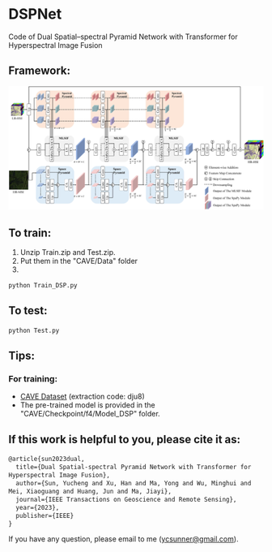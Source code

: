 # DSPNet
Code of Dual Spatial–spectral Pyramid Network with Transformer for Hyperspectral Image Fusion

## Framework:
![](./CAVE/Figure/framework.jpg)

## To train:
1. Unzip Train.zip and Test.zip.
2. Put them in the "CAVE/Data" folder
3.
```python
python Train_DSP.py
```

## To test:
```python
python Test.py
```

## Tips:
### For training:
* [CAVE Dataset](https://pan.baidu.com/s/1CXCJfzp2yfvJZ9Lg2i-mNA) (extraction code: dju8)
* The pre-trained model is provided in the "CAVE/Checkpoint/f4/Model_DSP" folder.

## If this work is helpful to you, please cite it as:
```
@article{sun2023dual,
  title={Dual Spatial-spectral Pyramid Network with Transformer for Hyperspectral Image Fusion},
  author={Sun, Yucheng and Xu, Han and Ma, Yong and Wu, Minghui and Mei, Xiaoguang and Huang, Jun and Ma, Jiayi},
  journal={IEEE Transactions on Geoscience and Remote Sensing},
  year={2023},
  publisher={IEEE}
}
```

If you have any question, please email to me (ycsunner@gmail.com).
